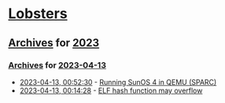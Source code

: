 # [Lobsters](../../../README.md)

## [Archives](../../index.md) for [2023](../index.md)

### [Archives](../../index.md) for [2023-04-13](index.md)

* [2023-04-13, 00:52:30](https://lobste.rs/s/f2hlor/running_sunos_4_qemu_sparc) - [Running SunOS 4 in QEMU (SPARC)](https://john-millikin.com/running-sunos-4-in-qemu-sparc)
* [2023-04-13, 00:14:28](https://lobste.rs/s/qhji1k/elf_hash_function_may_overflow) - [ELF hash function may overflow](https://maskray.me/blog/2023-04-12-elf-hash-function)
